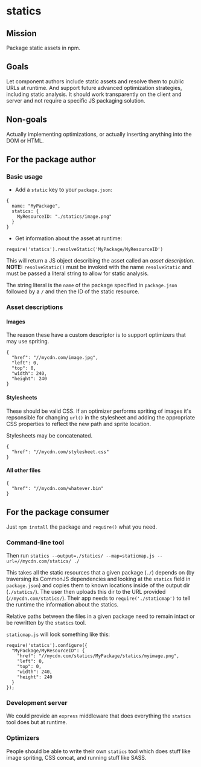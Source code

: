 # statics

## Mission

Package static assets in npm.

## Goals

Let component authors include static assets and resolve them to public URLs at runtime. And
support future advanced optimization strategies, including static analysis. It should work
transparently on the client and server and not require a specific JS packaging solution.

## Non-goals

Actually implementing optimizations, or actually inserting anything into the DOM or HTML.

## For the package author

### Basic usage

  * Add a `static` key to your `package.json`:

```
{
  name: "MyPackage",
  statics: {
    MyResourceID: "./statics/image.png"
  }
}
```

  * Get information about the asset at runtime:

```
require('statics').resolveStatic('MyPackage/MyResourceID')
```

This will return a JS object describing the asset called an *asset description*. **NOTE:** `resolveStatic()`
must be invoked with the name `resolveStatic` and must be passed a literal string to allow for static
analysis.

The string literal is the `name` of the package specified in `package.json` followed by a `/` and then the ID
of the static resource.

### Asset descriptions

#### Images

The reason these have a custom descriptor is to support optimizers that may use spriting.

```
{
  "href": "//mycdn.com/image.jpg",
  "left": 0,
  "top": 0,
  "width": 240,
  "height": 240
}
```

#### Stylesheets

These should be valid CSS. If an optimizer performs spriting of images it's repsonsible for changing `url()` in the stylesheet and adding
the appropriate CSS properties to reflect the new path and sprite location.

Stylesheets may be concatenated.

```
{
  "href": "//mycdn.com/stylesheet.css"
}
```

#### All other files

```
{
  "href": "//mycdn.com/whatever.bin"
}
```

## For the package consumer

Just `npm install` the package and `require()` what you need.

### Command-line tool

Then run `statics --output=./statics/ --map=staticmap.js --url=//mycdn.com/statics/ ./`

This takes all the static resources that a given package (`./`) depends on (by traversing
its CommonJS dependencies and looking at the `statics` field in `package.json`) and copies them
to known locations inside of the output dir (`./statics/`). The user then uploads this dir to
the URL provided (`//mycdn.com/statics/`). Their app needs to `require('./staticmap')` to
tell the runtime the information about the statics.

Relative paths between the files in a given package need to remain intact or be rewritten by
the `statics` tool.

`staticmap.js` will look something like this:

```
require('statics').configure({
  "MyPackage/MyResourceID": {
    "href": "//mycdn.com/statics/MyPackage/statics/myimage.png",
    "left": 0,
    "top": 0,
    "width": 240,
    "height": 240
  }
});
```

### Development server

We could provide an `express` middleware that does everything the `statics` tool does but at runtime.

### Optimizers

People should be able to write their own `statics` tool which does stuff like image spriting, CSS concat,
and running stuff like SASS.
